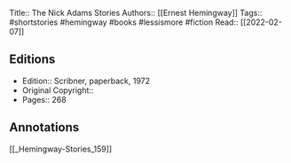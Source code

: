 Title::  The Nick Adams Stories
Authors::  [[Ernest Hemingway]]
Tags::  #shortstories #hemingway #books #lessismore #fiction 
Read::  [[2022-02-07]]

## Editions
- Edition::  Scribner, paperback, 1972
- Original Copyright::  
- Pages::  268

## Annotations

[[_Hemingway-Stories_159]]